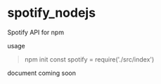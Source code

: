 # spotify_nodejs
Spotify API for npm

usage

>npm init
>const spotify = require('./src/index')

document coming soon
